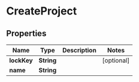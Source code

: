 
# CreateProject

## Properties
Name | Type | Description | Notes
------------ | ------------- | ------------- | -------------
**lockKey** | **String** |  |  [optional]
**name** | **String** |  | 



